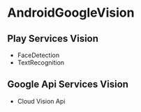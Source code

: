 # AndroidGoogleVision

## Play Services Vision

* FaceDetection
* TextRecognition

## Google Api Services Vision

* Cloud Vision Api